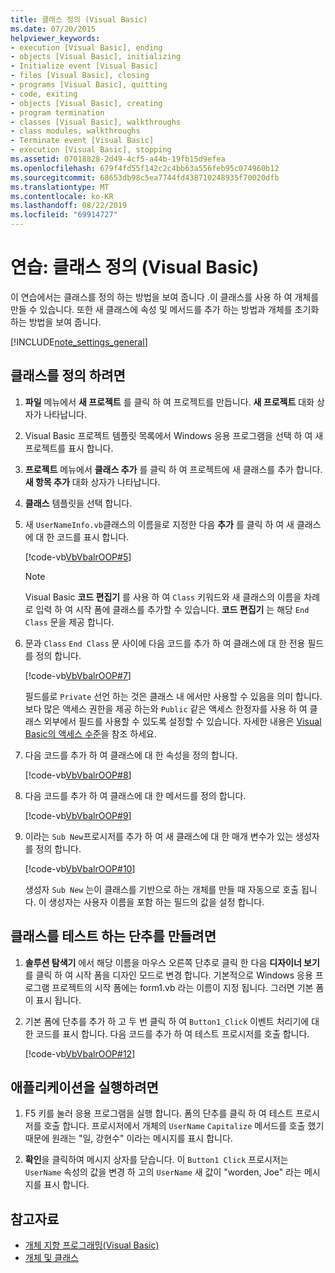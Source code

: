 ```yaml
---
title: 클래스 정의 (Visual Basic)
ms.date: 07/20/2015
helpviewer_keywords:
- execution [Visual Basic], ending
- objects [Visual Basic], initializing
- Initialize event [Visual Basic]
- files [Visual Basic], closing
- programs [Visual Basic], quitting
- code, exiting
- objects [Visual Basic], creating
- program termination
- classes [Visual Basic], walkthroughs
- class modules, walkthroughs
- Terminate event [Visual Basic]
- execution [Visual Basic], stopping
ms.assetid: 07018828-2d49-4cf5-a44b-19fb15d9efea
ms.openlocfilehash: 679f4fd55f142c2c4bb63a556feb95c074960b12
ms.sourcegitcommit: 68653db98c5ea7744fd438710248935f70020dfb
ms.translationtype: MT
ms.contentlocale: ko-KR
ms.lasthandoff: 08/22/2019
ms.locfileid: "69914727"
---
```

# <a name="walkthrough-defining-classes-visual-basic"></a>연습: 클래스 정의 (Visual Basic)

이 연습에서는 클래스를 정의 하는 방법을 보여 줍니다 .이 클래스를 사용 하 여 개체를 만들 수 있습니다. 또한 새 클래스에 속성 및 메서드를 추가 하는 방법과 개체를 초기화 하는 방법을 보여 줍니다.  
  
[!INCLUDE[note_settings_general](~/includes/note-settings-general-md.md)]  
  
## <a name="to-define-a-class"></a>클래스를 정의 하려면
  
1. **파일** 메뉴에서 **새 프로젝트** 를 클릭 하 여 프로젝트를 만듭니다. **새 프로젝트** 대화 상자가 나타납니다.  
  
2. Visual Basic 프로젝트 템플릿 목록에서 Windows 응용 프로그램을 선택 하 여 새 프로젝트를 표시 합니다.  
  
3. **프로젝트** 메뉴에서 **클래스 추가** 를 클릭 하 여 프로젝트에 새 클래스를 추가 합니다. **새 항목 추가** 대화 상자가 나타납니다.  
  
4. **클래스** 템플릿을 선택 합니다.  
  
5. 새 `UserNameInfo.vb`클래스의 이름을로 지정한 다음 **추가** 를 클릭 하 여 새 클래스에 대 한 코드를 표시 합니다.  
  
     [!code-vb[VbVbalrOOP#5](~/samples/snippets/visualbasic/VS_Snippets_VBCSharp/VbVbalrOOP/VB/OOP.vb#5)]
  
    > [!NOTE]
    > Visual Basic **코드 편집기** 를 사용 하 여 `Class` 키워드와 새 클래스의 이름을 차례로 입력 하 여 시작 폼에 클래스를 추가할 수 있습니다. **코드 편집기** 는 해당 `End Class` 문을 제공 합니다.  
  
6. 문과 `Class` `End Class` 문 사이에 다음 코드를 추가 하 여 클래스에 대 한 전용 필드를 정의 합니다.  
  
     [!code-vb[VbVbalrOOP#7](~/samples/snippets/visualbasic/VS_Snippets_VBCSharp/VbVbalrOOP/VB/OOP.vb#7)]
  
     필드를로 `Private` 선언 하는 것은 클래스 내 에서만 사용할 수 있음을 의미 합니다. 보다 많은 액세스 권한을 제공 하는와 `Public` 같은 액세스 한정자를 사용 하 여 클래스 외부에서 필드를 사용할 수 있도록 설정할 수 있습니다. 자세한 내용은 [Visual Basic의 액세스 수준](../../../../visual-basic/programming-guide/language-features/declared-elements/access-levels.md)을 참조 하세요.  
  
7. 다음 코드를 추가 하 여 클래스에 대 한 속성을 정의 합니다.  
  
     [!code-vb[VbVbalrOOP#8](~/samples/snippets/visualbasic/VS_Snippets_VBCSharp/VbVbalrOOP/VB/OOP.vb#8)]
  
8. 다음 코드를 추가 하 여 클래스에 대 한 메서드를 정의 합니다.  
  
     [!code-vb[VbVbalrOOP#9](~/samples/snippets/visualbasic/VS_Snippets_VBCSharp/VbVbalrOOP/VB/OOP.vb#9)]
  
9. 이라는 `Sub New`프로시저를 추가 하 여 새 클래스에 대 한 매개 변수가 있는 생성자를 정의 합니다.  
  
     [!code-vb[VbVbalrOOP#10](~/samples/snippets/visualbasic/VS_Snippets_VBCSharp/VbVbalrOOP/VB/OOP.vb#10)]
  
     생성자 `Sub New` 는이 클래스를 기반으로 하는 개체를 만들 때 자동으로 호출 됩니다. 이 생성자는 사용자 이름을 포함 하는 필드의 값을 설정 합니다.  
  
## <a name="to-create-a-button-to-test-the-class"></a>클래스를 테스트 하는 단추를 만들려면
  
1. **솔루션 탐색기** 에서 해당 이름을 마우스 오른쪽 단추로 클릭 한 다음 **디자이너 보기**를 클릭 하 여 시작 폼을 디자인 모드로 변경 합니다. 기본적으로 Windows 응용 프로그램 프로젝트의 시작 폼에는 form1.vb 라는 이름이 지정 됩니다. 그러면 기본 폼이 표시 됩니다.  
  
2. 기본 폼에 단추를 추가 하 고 두 번 클릭 하 여 `Button1_Click` 이벤트 처리기에 대 한 코드를 표시 합니다. 다음 코드를 추가 하 여 테스트 프로시저를 호출 합니다.  
  
     [!code-vb[VbVbalrOOP#12](~/samples/snippets/visualbasic/VS_Snippets_VBCSharp/VbVbalrOOP/VB/OOP.vb#12)]
  
## <a name="to-run-your-application"></a>애플리케이션을 실행하려면
  
1. F5 키를 눌러 응용 프로그램을 실행 합니다. 폼의 단추를 클릭 하 여 테스트 프로시저를 호출 합니다. 프로시저에서 개체의 `UserName` `Capitalize` 메서드를 호출 했기 때문에 원래는 "일, 강현수" 이라는 메시지를 표시 합니다.  
  
2. **확인**을 클릭하여 메시지 상자를 닫습니다. 이 `Button1 Click` 프로시저는 `UserName` 속성의 값을 변경 하 고의 `UserName` 새 값이 "worden, Joe" 라는 메시지를 표시 합니다.  
  
## <a name="see-also"></a>참고자료

- [개체 지향 프로그래밍(Visual Basic)](../../concepts/object-oriented-programming.md)
- [개체 및 클래스](../../../../visual-basic/programming-guide/language-features/objects-and-classes/index.md)

